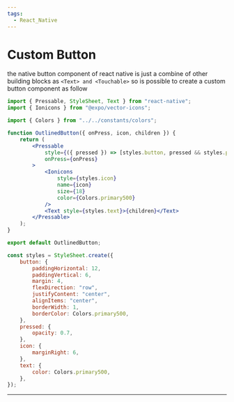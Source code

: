 ```yaml
---
tags:
  - React_Native
---
```


# Custom Button

the native button component of react native is just a combine of other building blocks as `<Text> and <Touchable>` so is possible to create a custom button component as follow

```jsx
import { Pressable, StyleSheet, Text } from "react-native";
import { Ionicons } from "@expo/vector-icons";

import { Colors } from "../../constants/colors";

function OutlinedButton({ onPress, icon, children }) {
	return (
		<Pressable
			style={({ pressed }) => [styles.button, pressed && styles.pressed]}
			onPress={onPress}
		>
			<Ionicons
				style={styles.icon}
				name={icon}
				size={18}
				color={Colors.primary500}
			/>
			<Text style={styles.text}>{children}</Text>
		</Pressable>
	);
}

export default OutlinedButton;

const styles = StyleSheet.create({
	button: {
		paddingHorizontal: 12,
		paddingVertical: 6,
		margin: 4,
		flexDirection: "row",
		justifyContent: "center",
		alignItems: "center",
		borderWidth: 1,
		borderColor: Colors.primary500,
	},
	pressed: {
		opacity: 0.7,
	},
	icon: {
		marginRight: 6,
	},
	text: {
		color: Colors.primary500,
	},
});
```

---
